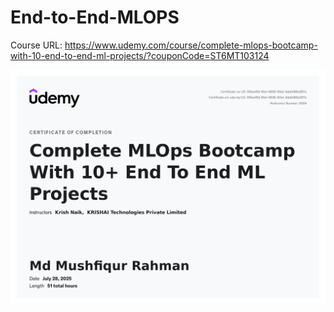 # End-to-End-MLOPS
Course URL: https://www.udemy.com/course/complete-mlops-bootcamp-with-10-end-to-end-ml-projects/?couponCode=ST6MT103124


![MLOps Certificate](assets/mlops_certificate.jpg)